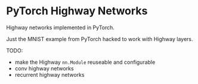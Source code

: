 # PyTorch Highway Networks
Highway networks implemented in PyTorch.

Just the MNIST example from PyTorch hacked to work with Highway layers.

TODO:
- make the Highway `nn.Module` reuseable and configurable
- conv highway networks
- recurrent highway networks
